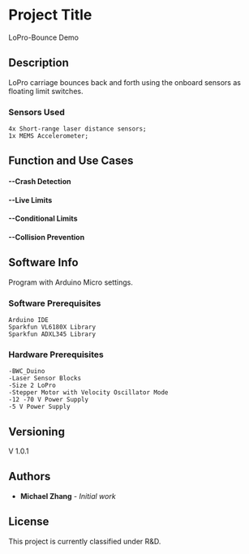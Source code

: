 # Project Title

LoPro-Bounce Demo 


## Description

LoPro carriage bounces back and forth using the onboard sensors as floating limit switches.

### Sensors Used
```
4x Short-range laser distance sensors;
1x MEMS Accelerometer;
```

## Function and Use Cases

#### --Crash Detection
#### --Live Limits
#### --Conditional Limits
#### --Collision Prevention


## Software Info

Program with Arduino Micro settings.

### Software Prerequisites

```
Arduino IDE
Sparkfun VL6180X Library
Sparkfun ADXL345 Library
```


### Hardware Prerequisites
```
-BWC_Duino
-Laser Sensor Blocks
-Size 2 LoPro
-Stepper Motor with Velocity Oscillator Mode
-12 -70 V Power Supply
-5 V Power Supply
```


## Versioning

V 1.0.1

## Authors

* **Michael Zhang** - *Initial work*

## License

This project is currently classified under R&D.



